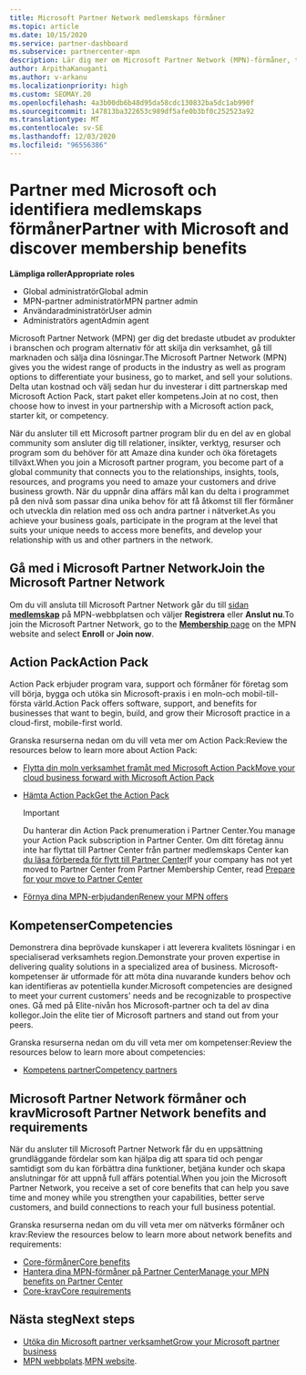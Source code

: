 ```yaml
---
title: Microsoft Partner Network medlemskaps förmåner
ms.topic: article
ms.date: 10/15/2020
ms.service: partner-dashboard
ms.subservice: partnercenter-mpn
description: Lär dig mer om Microsoft Partner Network (MPN)-förmåner, till exempel Microsoft Action Pack, kompetenser eller program alternativ för att gå till marknaden och sälja dina lösningar.
author: ArpithaKanuganti
ms.author: v-arkanu
ms.localizationpriority: high
ms.custom: SEOMAY.20
ms.openlocfilehash: 4a3b00db6b48d95da58cdc130832ba5dc1ab990f
ms.sourcegitcommit: 147813ba322653c989df5afe0b3bf0c252523a92
ms.translationtype: MT
ms.contentlocale: sv-SE
ms.lasthandoff: 12/03/2020
ms.locfileid: "96556386"
---
```

# <a name="partner-with-microsoft-and-discover-membership-benefits"></a><span data-ttu-id="10f4e-103">Partner med Microsoft och identifiera medlemskaps förmåner</span><span class="sxs-lookup"><span data-stu-id="10f4e-103">Partner with Microsoft and discover membership benefits</span></span>

<span data-ttu-id="10f4e-104">**Lämpliga roller**</span><span class="sxs-lookup"><span data-stu-id="10f4e-104">**Appropriate roles**</span></span>

- <span data-ttu-id="10f4e-105">Global administratör</span><span class="sxs-lookup"><span data-stu-id="10f4e-105">Global admin</span></span>
- <span data-ttu-id="10f4e-106">MPN-partner administratör</span><span class="sxs-lookup"><span data-stu-id="10f4e-106">MPN partner admin</span></span>
- <span data-ttu-id="10f4e-107">Användaradministratör</span><span class="sxs-lookup"><span data-stu-id="10f4e-107">User admin</span></span>
- <span data-ttu-id="10f4e-108">Administratörs agent</span><span class="sxs-lookup"><span data-stu-id="10f4e-108">Admin agent</span></span>

<span data-ttu-id="10f4e-109">Microsoft Partner Network (MPN) ger dig det bredaste utbudet av produkter i branschen och program alternativ för att skilja din verksamhet, gå till marknaden och sälja dina lösningar.</span><span class="sxs-lookup"><span data-stu-id="10f4e-109">The Microsoft Partner Network (MPN) gives you the widest range of products in the industry as well as program options to differentiate your business, go to market, and sell your solutions.</span></span> <span data-ttu-id="10f4e-110">Delta utan kostnad och välj sedan hur du investerar i ditt partnerskap med Microsoft Action Pack, start paket eller kompetens.</span><span class="sxs-lookup"><span data-stu-id="10f4e-110">Join at no cost, then choose how to invest in your partnership with a Microsoft action pack, starter kit, or competency.</span></span>

<span data-ttu-id="10f4e-111">När du ansluter till ett Microsoft partner program blir du en del av en global community som ansluter dig till relationer, insikter, verktyg, resurser och program som du behöver för att Amaze dina kunder och öka företagets tillväxt.</span><span class="sxs-lookup"><span data-stu-id="10f4e-111">When you join a Microsoft partner program, you become part of a global community that connects you to the relationships, insights, tools, resources, and programs you need to amaze your customers and drive business growth.</span></span> <span data-ttu-id="10f4e-112">När du uppnår dina affärs mål kan du delta i programmet på den nivå som passar dina unika behov för att få åtkomst till fler förmåner och utveckla din relation med oss och andra partner i nätverket.</span><span class="sxs-lookup"><span data-stu-id="10f4e-112">As you achieve your business goals, participate in the program at the level that suits your unique needs to access more benefits, and develop your relationship with us and other partners in the network.</span></span> 

## <a name="join-the-microsoft-partner-network"></a><span data-ttu-id="10f4e-113">Gå med i Microsoft Partner Network</span><span class="sxs-lookup"><span data-stu-id="10f4e-113">Join the Microsoft Partner Network</span></span>

<span data-ttu-id="10f4e-114">Om du vill ansluta till Microsoft Partner Network går du till [sidan **medlemskap**](https://partner.microsoft.com/membership) på MPN-webbplatsen och väljer **Registrera** eller **Anslut nu**.</span><span class="sxs-lookup"><span data-stu-id="10f4e-114">To join the Microsoft Partner Network, go to the [**Membership** page](https://partner.microsoft.com/membership) on the MPN website and select **Enroll** or **Join now**.</span></span>

## <a name="action-pack"></a><span data-ttu-id="10f4e-115">Action Pack</span><span class="sxs-lookup"><span data-stu-id="10f4e-115">Action Pack</span></span>

<span data-ttu-id="10f4e-116">Action Pack erbjuder program vara, support och förmåner för företag som vill börja, bygga och utöka sin Microsoft-praxis i en moln-och mobil-till-första värld.</span><span class="sxs-lookup"><span data-stu-id="10f4e-116">Action Pack offers software, support, and benefits for businesses that want to begin, build, and grow their Microsoft practice in a cloud-first, mobile-first world.</span></span>

<span data-ttu-id="10f4e-117">Granska resurserna nedan om du vill veta mer om Action Pack:</span><span class="sxs-lookup"><span data-stu-id="10f4e-117">Review the resources below to learn more about Action Pack:</span></span>

- [<span data-ttu-id="10f4e-118">Flytta din moln verksamhet framåt med Microsoft Action Pack</span><span class="sxs-lookup"><span data-stu-id="10f4e-118">Move your cloud business forward with Microsoft Action Pack</span></span>](https://partner.microsoft.com/membership/action-pack)

- [<span data-ttu-id="10f4e-119">Hämta Action Pack</span><span class="sxs-lookup"><span data-stu-id="10f4e-119">Get the Action Pack</span></span>](mpn-get-action-pack.md)
  
    >[!IMPORTANT]
    ><span data-ttu-id="10f4e-120">Du hanterar din Action Pack prenumeration i Partner Center.</span><span class="sxs-lookup"><span data-stu-id="10f4e-120">You manage your Action Pack subscription in Partner Center.</span></span> <span data-ttu-id="10f4e-121">Om ditt företag ännu inte har flyttat till Partner Center från partner medlemskaps Center kan [du läsa förbereda för flytt till Partner Center](prepare-pmc-pc-migration.md)</span><span class="sxs-lookup"><span data-stu-id="10f4e-121">If your company has not yet moved to Partner Center from Partner Membership Center, read [Prepare for your move to Partner Center](prepare-pmc-pc-migration.md)</span></span>  

- [<span data-ttu-id="10f4e-122">Förnya dina MPN-erbjudanden</span><span class="sxs-lookup"><span data-stu-id="10f4e-122">Renew your MPN offers</span></span>](renew-mpn-offers.md)

## <a name="competencies"></a><span data-ttu-id="10f4e-123">Kompetenser</span><span class="sxs-lookup"><span data-stu-id="10f4e-123">Competencies</span></span>

<span data-ttu-id="10f4e-124">Demonstrera dina beprövade kunskaper i att leverera kvalitets lösningar i en specialiserad verksamhets region.</span><span class="sxs-lookup"><span data-stu-id="10f4e-124">Demonstrate your proven expertise in delivering quality solutions in a specialized area of business.</span></span> <span data-ttu-id="10f4e-125">Microsoft-kompetenser är utformade för att möta dina nuvarande kunders behov och kan identifieras av potentiella kunder.</span><span class="sxs-lookup"><span data-stu-id="10f4e-125">Microsoft competencies are designed to meet your current customers' needs and be recognizable to prospective ones.</span></span> <span data-ttu-id="10f4e-126">Gå med på Elite-nivån hos Microsoft-partner och ta del av dina kollegor.</span><span class="sxs-lookup"><span data-stu-id="10f4e-126">Join the elite tier of Microsoft partners and stand out from your peers.</span></span>

<span data-ttu-id="10f4e-127">Granska resurserna nedan om du vill veta mer om kompetenser:</span><span class="sxs-lookup"><span data-stu-id="10f4e-127">Review the resources below to learn more about competencies:</span></span>

- [<span data-ttu-id="10f4e-128">Kompetens partner</span><span class="sxs-lookup"><span data-stu-id="10f4e-128">Competency partners</span></span>](https://partner.microsoft.com/membership/competencies)

## <a name="microsoft-partner-network-benefits-and-requirements"></a><span data-ttu-id="10f4e-129">Microsoft Partner Network förmåner och krav</span><span class="sxs-lookup"><span data-stu-id="10f4e-129">Microsoft Partner Network benefits and requirements</span></span>

<span data-ttu-id="10f4e-130">När du ansluter till Microsoft Partner Network får du en uppsättning grundläggande fördelar som kan hjälpa dig att spara tid och pengar samtidigt som du kan förbättra dina funktioner, betjäna kunder och skapa anslutningar för att uppnå full affärs potential.</span><span class="sxs-lookup"><span data-stu-id="10f4e-130">When you join the Microsoft Partner Network, you receive a set of core benefits that can help you save time and money while you strengthen your capabilities, better serve customers, and build connections to reach your full business potential.</span></span> 

<span data-ttu-id="10f4e-131">Granska resurserna nedan om du vill veta mer om nätverks förmåner och krav:</span><span class="sxs-lookup"><span data-stu-id="10f4e-131">Review the resources below to learn more about network benefits and requirements:</span></span>

- [<span data-ttu-id="10f4e-132">Core-förmåner</span><span class="sxs-lookup"><span data-stu-id="10f4e-132">Core benefits</span></span>](https://partner.microsoft.com/membership/core-benefits#simple-tab-content-1)
- [<span data-ttu-id="10f4e-133">Hantera dina MPN-förmåner på Partner Center</span><span class="sxs-lookup"><span data-stu-id="10f4e-133">Manage your MPN benefits on Partner Center</span></span>](manage-your-partner-network-benefits.md)
- [<span data-ttu-id="10f4e-134">Core-krav</span><span class="sxs-lookup"><span data-stu-id="10f4e-134">Core requirements</span></span>](https://partner.microsoft.com/membership/core-benefits#simple-tab-content-2)

## <a name="next-steps"></a><span data-ttu-id="10f4e-135">Nästa steg</span><span class="sxs-lookup"><span data-stu-id="10f4e-135">Next steps</span></span>

- [<span data-ttu-id="10f4e-136">Utöka din Microsoft partner verksamhet</span><span class="sxs-lookup"><span data-stu-id="10f4e-136">Grow your Microsoft partner business</span></span>](grow-your-business.md)
- <span data-ttu-id="10f4e-137">[MPN webbplats](https://partner.microsoft.com/commercial).</span><span class="sxs-lookup"><span data-stu-id="10f4e-137">[MPN website](https://partner.microsoft.com/commercial).</span></span>
